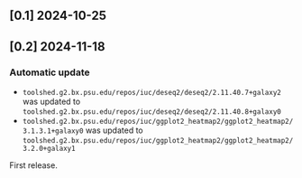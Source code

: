 ## [0.1] 2024-10-25

## [0.2] 2024-11-18

### Automatic update
- `toolshed.g2.bx.psu.edu/repos/iuc/deseq2/deseq2/2.11.40.7+galaxy2` was updated to `toolshed.g2.bx.psu.edu/repos/iuc/deseq2/deseq2/2.11.40.8+galaxy0`
- `toolshed.g2.bx.psu.edu/repos/iuc/ggplot2_heatmap2/ggplot2_heatmap2/3.1.3.1+galaxy0` was updated to `toolshed.g2.bx.psu.edu/repos/iuc/ggplot2_heatmap2/ggplot2_heatmap2/3.2.0+galaxy1`

First release.
